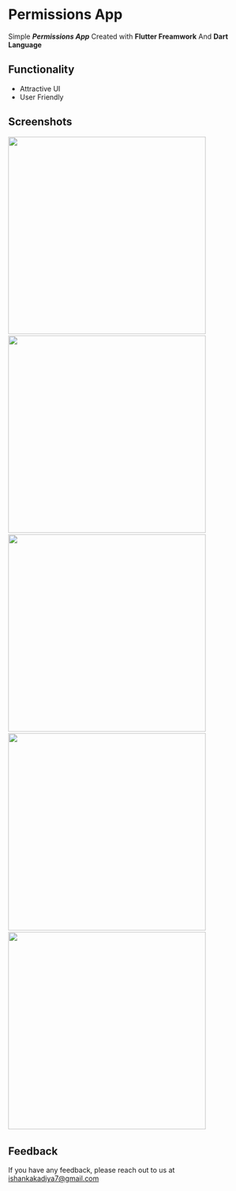 # Permissions App

Simple ***Permissions App*** Created with **Flutter Freamwork** And **Dart Language**


## Functionality

- Attractive UI
- User Friendly

## Screenshots 

<img src="https://user-images.githubusercontent.com/113764228/201020863-a509ebc0-f7a5-425c-995a-d53c3d1be693.jpg" width="400"> &nbsp; 
<img src="https://user-images.githubusercontent.com/113764228/201020835-2668c253-dde4-4863-839e-7d6615c77e85.jpg" width="400"> &nbsp; 
<img src="https://user-images.githubusercontent.com/113764228/201020843-d3d8229a-6c1f-454b-9f3b-7a0091dc0246.jpg" width="400"> &nbsp; 
<img src="https://user-images.githubusercontent.com/113764228/201020849-95d80961-4956-488a-afbd-0e0fd3236db3.jpg" width="400"> &nbsp; 
<img src="https://user-images.githubusercontent.com/113764228/201020854-be02e539-be58-4a7c-9a78-b3a357cfd443.jpg" width="400"> &nbsp; 



## Feedback

If you have any feedback, please reach out to us at ishankakadiya7@gmail.com

